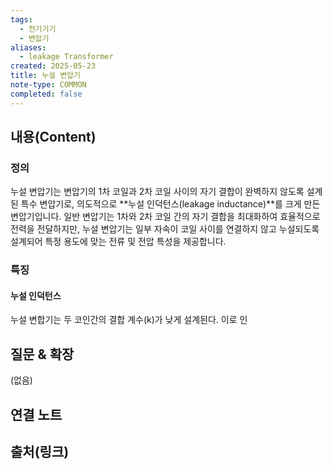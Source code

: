 ```yaml
---
tags:
  - 전기기기
  - 변압기
aliases:
  - leakage Transformer
created: 2025-05-23
title: 누설 변압기
note-type: COMMON
completed: false
---
```


## 내용(Content)
### 정의
누설 변압기는 변압기의 1차 코일과 2차 코일 사이의 자기 결합이 완벽하지 않도록 설계된 특수 변압기로, 의도적으로 **누설 인덕턴스(leakage inductance)**를 크게 만든 변압기입니다. 일반 변압기는 1차와 2차 코일 간의 자기 결합을 최대화하여 효율적으로 전력을 전달하지만, 누설 변압기는 일부 자속이 코일 사이를 연결하지 않고 누설되도록 설계되어 특정 용도에 맞는 전류 및 전압 특성을 제공합니다.

### 특징
#### 누설 인덕턴스
누설 변합기는 두 코인간의 결합 계수(k)가 낮게 설계된다. 이로 인
## 질문 & 확장

(없음)

## 연결 노트

## 출처(링크)

